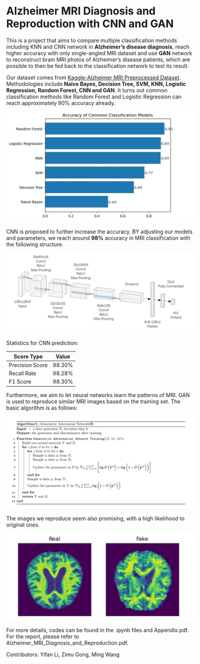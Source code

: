 # Alzheimer MRI Diagnosis and Reproduction with CNN and GAN

This is a project that aims to compare multiple classification methods including KNN and CNN network in **Alzheimer’s disease diagnosis**, reach higher accuracy with only single-angled MRI dataset and use **GAN** network to reconstruct brain MRI photos of Alzheimer’s disease patients, which are possible to then be fed back to the classification network to test its result.  

Our dataset comes from [Kaggle-Alzheimer MRI Preprocessed Dataset](https://www.kaggle.com/datasets/sachinkumar413/alzheimer-mri-dataset). Methodologies include **Naive Bayes, Decision Tree, SVM, KNN, Logistic Regression, Random Forest, CNN and GAN**. It turns out common classification methods like Random Forest and Logistic Regression can reach approximately 90% accuracy already.

![ml](https://github.com/GOK-656/Alzheimer_Diagnosis_and_Reproduction/blob/main/images/ml.png)

CNN is proposed to further increase the accuracy. BY adjusting our models and parameters, we reach around **98%** accuracy in MRI classification with the following structure.

![cnn](https://github.com/GOK-656/Alzheimer_Diagnosis_and_Reproduction/blob/main/images/cnn.png)

Statistics for CNN prediction:

| Score Type      | Value  |
| --------------- | ------ |
| Precision Score | 98.30% |
| Recall Rate     | 98.28% |
| F1 Score        | 98.30% |

Furthermore, we aim to let neural networks learn the patterns of MRI. GAN is used to reproduce similar MRI images based on the training set. The basic algorithm is as follows:

![gan](https://github.com/GOK-656/Alzheimer_Diagnosis_and_Reproduction/blob/main/images/gan.png)

The images we reproduce seem also promising, with a high likelihood to original ones.

![gan_MRI](https://github.com/GOK-656/Alzheimer_Diagnosis_and_Reproduction/blob/main/images/gan_MRI.png)



For more details, codes can be found in the .ipynb files and Appendix.pdf. For the report, please refer to Alzheimer_MRI_Diagnosis_and_Reproduction.pdf.

Contributors: Yifan Li, Zimu Gong, Ming Wang

